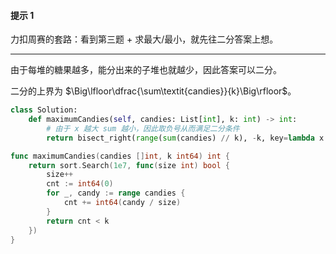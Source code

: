 #### 提示 1

力扣周赛的套路：看到第三题 + 求最大/最小，就先往二分答案上想。

---

由于每堆的糖果越多，能分出来的子堆也就越少，因此答案可以二分。

二分的上界为 $\Big\lfloor\dfrac{\sum\textit{candies}}{k}\Big\rfloor$。

```Python [sol1-Python3]
class Solution:
    def maximumCandies(self, candies: List[int], k: int) -> int:
        # 由于 x 越大 sum 越小，因此取负号从而满足二分条件
        return bisect_right(range(sum(candies) // k), -k, key=lambda x: -sum(v // (x + 1) for v in candies))
```

```go [sol1-Go]
func maximumCandies(candies []int, k int64) int {
	return sort.Search(1e7, func(size int) bool {
		size++
		cnt := int64(0)
		for _, candy := range candies {
			cnt += int64(candy / size)
		}
		return cnt < k
	})
}
```
